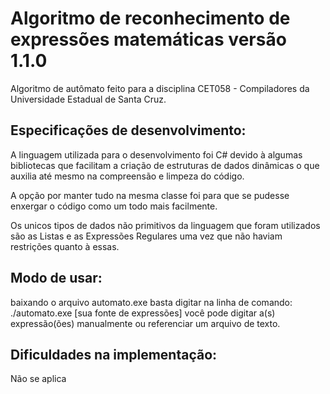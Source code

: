 # Algoritmo de reconhecimento de expressões matemáticas versão 1.1.0

Algoritmo de autômato feito para a disciplina CET058 - Compiladores da Universidade Estadual de Santa Cruz.

## Especificações de desenvolvimento:
A linguagem utilizada para o desenvolvimento foi C# devido à algumas bibliotecas que facilitam a criação de estruturas de dados dinâmicas 
o que auxilia até mesmo na compreensão e limpeza do código.

A opção por manter tudo na mesma classe foi para que se pudesse enxergar o código como um todo mais facilmente.

Os unicos tipos de dados não primitivos da linguagem que foram utilizados são as Listas e as Expressões Regulares uma vez que
não haviam restrições quanto à essas.

## Modo de usar:
baixando o arquivo automato.exe basta digitar na linha de comando:
./automato.exe [sua fonte de expressões]
você pode digitar a(s) expressão(ões) manualmente ou referenciar um arquivo de texto.

## Dificuldades na implementação:
Não se aplica